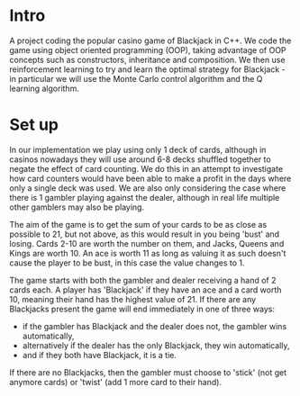 # Intro

A project coding the popular casino game of Blackjack in C++. We code the game using object oriented programming (OOP), taking advantage of OOP concepts such as constructors, inheritance and composition. We then use reinforcement learning to try and learn the optimal strategy for Blackjack - in particular we will use the Monte Carlo control algorithm and the Q learning algorithm. 

# Set up 

In our implementation we play using only 1 deck of cards, although in casinos nowadays they will use around 6-8 decks shuffled together to negate the effect of card counting. We do this in an attempt to investigate how card counters would have been able to make a profit in the days where only a single deck was used. We are also only considering the case where there is 1 gambler playing against the dealer, although in real life multiple other gamblers may also be playing. 

The aim of the game is to get the sum of your cards to be as close as possible to 21, but not above, as this would result in you being 'bust' and losing. Cards 2-10 are worth the number on them, and Jacks, Queens and Kings are worth 10. An ace is worth 11 as long as valuing it as such doesn't cause the player to be bust, in this case the value changes to 1. 

The game starts with both the gambler and dealer receiving a hand of 2 cards each. A player has 'Blackjack' if they have an ace and a card worth 10, meaning their hand has the highest value of 21. If there are any Blackjacks present the game will end immediately in one of three ways:
* if the gambler has Blackjack and the dealer does not, the gambler wins automatically,
* alternatively if the dealer has the only Blackjack, they win automatically,
* and if they both have Blackjack, it is a tie.

If there are no Blackjacks, then the gambler must choose to 'stick' (not get anymore cards) or 'twist' (add 1 more card to their hand). 
